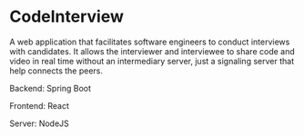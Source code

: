 # CodeInterview
A web application that facilitates software engineers to conduct interviews with candidates. It allows the interviewer and interviewee to share code and video in real time without an intermediary server, just a signaling server that help connects the peers. 


Backend: Spring Boot


Frontend: React


Server: NodeJS
